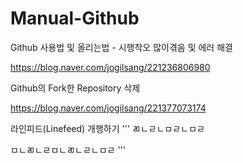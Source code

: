 # Manual-Github


Github 사용법 및 올리는법 - 시행착오 많이겪음 및 에러 해결

https://blog.naver.com/jogilsang/221236806980

Github의 Fork한 Repository 삭제

https://blog.naver.com/jogilsang/221377073174


라인피드(Linefeed)
개행하기
'''
ㄻㄴㄹㄴㅁㄹㄴㅁㄹ

ㅁㄴㄻㄴㄹㅁㄴㄻㄴㄹㄴㅁㄹ
'''
